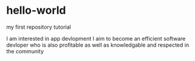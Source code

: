 # hello-world
my first repository tutorial

I am interested in app devlopment
I aim to become an efficient software devloper who is also profitable as well as knowledgable and respected in the community

